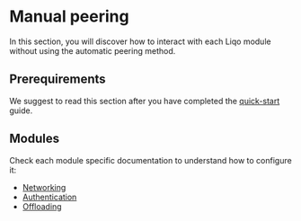 # Manual peering

In this section, you will discover how to interact with each Liqo module without using the automatic peering method.

## Prerequirements

We suggest to read this section after you have completed the [quick-start](/examples/quick-start) guide.

## Modules

Check each module specific documentation to understand how to configure it:

- [Networking](/advanced/peering/inter-cluster-network)
- [Authentication](/advanced/peering/inter-cluster-authentication)
- [Offloading](/advanced/peering/namespace-offloading)
